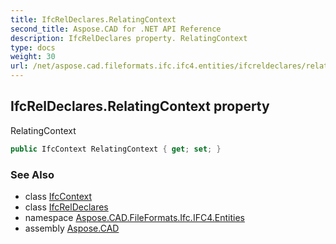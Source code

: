 ```yaml
---
title: IfcRelDeclares.RelatingContext
second_title: Aspose.CAD for .NET API Reference
description: IfcRelDeclares property. RelatingContext
type: docs
weight: 30
url: /net/aspose.cad.fileformats.ifc.ifc4.entities/ifcreldeclares/relatingcontext/
---
```

## IfcRelDeclares.RelatingContext property

RelatingContext

```csharp
public IfcContext RelatingContext { get; set; }
```

### See Also

* class [IfcContext](../../ifccontext/)
* class [IfcRelDeclares](../)
* namespace [Aspose.CAD.FileFormats.Ifc.IFC4.Entities](../../ifcreldeclares/)
* assembly [Aspose.CAD](../../../)


